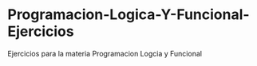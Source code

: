 # Programacion-Logica-Y-Funcional-Ejercicios
Ejercicios para la materia Programacion Logcia y Funcional
